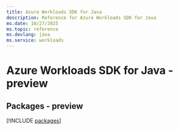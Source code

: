 ```yaml
---
title: Azure Workloads SDK for Java
description: Reference for Azure Workloads SDK for Java
ms.date: 10/27/2025
ms.topic: reference
ms.devlang: java
ms.service: workloads
---
```

# Azure Workloads SDK for Java - preview
## Packages - preview
[!INCLUDE [packages](workloads-index.md)]